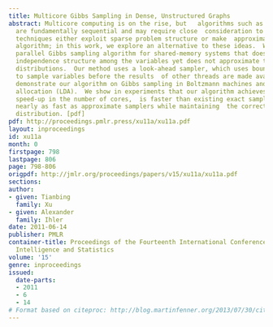 ```yaml
---
title: Multicore Gibbs Sampling in Dense, Unstructured Graphs
abstract: Multicore computing is on the rise, but   algorithms such as Gibbs sampling
  are fundamentally sequential and may require close  consideration to be made parallel.  Existing
  techniques either exploit sparse problem structure or make  approximations to the
  algorithm; in this work, we explore an alternative to these ideas.  We develop a
  parallel Gibbs sampling algorithm for shared-memory systems that does not require  any
  independence structure among the variables yet does not approximate the sampling
  distributions.  Our method uses a look-ahead sampler, which uses bounds to attempt
  to sample variables before the results  of other threads are made available.  We
  demonstrate our algorithm on Gibbs sampling in Boltzmann machines and latent Dirichlet
  allocation (LDA).  We show in experiments that our algorithm achieves near linear
  speed-up in the number of cores,  is faster than existing exact samplers, and is
  nearly as fast as approximate samplers while maintaining  the correct stationary
  distribution. [pdf]
pdf: http://proceedings.pmlr.press/xu11a/xu11a.pdf
layout: inproceedings
id: xu11a
month: 0
firstpage: 798
lastpage: 806
page: 798-806
origpdf: http://jmlr.org/proceedings/papers/v15/xu11a/xu11a.pdf
sections: 
author:
- given: Tianbing
  family: Xu
- given: Alexander
  family: Ihler
date: 2011-06-14
publisher: PMLR
container-title: Proceedings of the Fourteenth International Conference on Artificial
  Intelligence and Statistics
volume: '15'
genre: inproceedings
issued:
  date-parts:
  - 2011
  - 6
  - 14
# Format based on citeproc: http://blog.martinfenner.org/2013/07/30/citeproc-yaml-for-bibliographies/
---
```

